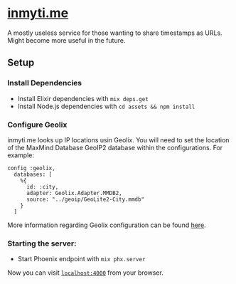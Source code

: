 # [inmyti.me](http://inmyti.me/)
A mostly useless service for those wanting to share timestamps as URLs. Might become more useful in the future.

## Setup

### Install Dependencies

  * Install Elixir dependencies with `mix deps.get`
  * Install Node.js dependencies with `cd assets && npm install`

### Configure Geolix
inmyti.me looks up IP locations usin Geolix. You will need to set the location of the MaxMind Database GeoIP2 database within the configurations. For example:

```
config :geolix,
  databases: [
    %{
      id: :city,
      adapter: Geolix.Adapter.MMDB2,
      source: "../geoip/GeoLite2-City.mmdb"
    }
  ]
```

More information regarding Geolix configuration can be found [here](https://github.com/elixir-geolix/geolix#configuration-static).

### Starting the server:

  * Start Phoenix endpoint with `mix phx.server`

Now you can visit [`localhost:4000`](http://localhost:4000) from your browser.